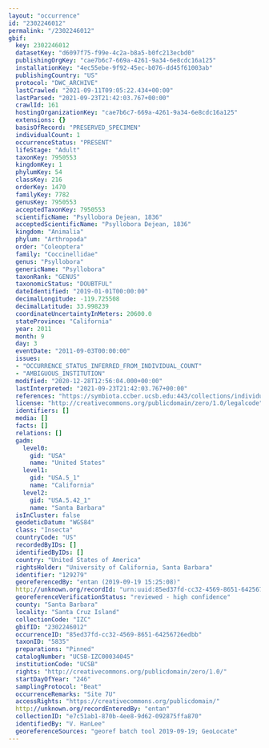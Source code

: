 ```yaml
---
layout: "occurrence"
id: "2302246012"
permalink: "/2302246012"
gbif:
  key: 2302246012
  datasetKey: "d6097f75-f99e-4c2a-b8a5-b0fc213ecbd0"
  publishingOrgKey: "cae7b6c7-669a-4261-9a34-6e8cdc16a125"
  installationKey: "4ec55ebe-9f92-45ec-b076-dd45f61003ab"
  publishingCountry: "US"
  protocol: "DWC_ARCHIVE"
  lastCrawled: "2021-09-11T09:05:22.434+00:00"
  lastParsed: "2021-09-23T21:42:03.767+00:00"
  crawlId: 161
  hostingOrganizationKey: "cae7b6c7-669a-4261-9a34-6e8cdc16a125"
  extensions: {}
  basisOfRecord: "PRESERVED_SPECIMEN"
  individualCount: 1
  occurrenceStatus: "PRESENT"
  lifeStage: "Adult"
  taxonKey: 7950553
  kingdomKey: 1
  phylumKey: 54
  classKey: 216
  orderKey: 1470
  familyKey: 7782
  genusKey: 7950553
  acceptedTaxonKey: 7950553
  scientificName: "Psyllobora Dejean, 1836"
  acceptedScientificName: "Psyllobora Dejean, 1836"
  kingdom: "Animalia"
  phylum: "Arthropoda"
  order: "Coleoptera"
  family: "Coccinellidae"
  genus: "Psyllobora"
  genericName: "Psyllobora"
  taxonRank: "GENUS"
  taxonomicStatus: "DOUBTFUL"
  dateIdentified: "2019-01-01T00:00:00"
  decimalLongitude: -119.725508
  decimalLatitude: 33.998239
  coordinateUncertaintyInMeters: 20600.0
  stateProvince: "California"
  year: 2011
  month: 9
  day: 3
  eventDate: "2011-09-03T00:00:00"
  issues:
  - "OCCURRENCE_STATUS_INFERRED_FROM_INDIVIDUAL_COUNT"
  - "AMBIGUOUS_INSTITUTION"
  modified: "2020-12-28T12:56:04.000+00:00"
  lastInterpreted: "2021-09-23T21:42:03.767+00:00"
  references: "https://symbiota.ccber.ucsb.edu:443/collections/individual/index.php?occid=129279"
  license: "http://creativecommons.org/publicdomain/zero/1.0/legalcode"
  identifiers: []
  media: []
  facts: []
  relations: []
  gadm:
    level0:
      gid: "USA"
      name: "United States"
    level1:
      gid: "USA.5_1"
      name: "California"
    level2:
      gid: "USA.5.42_1"
      name: "Santa Barbara"
  isInCluster: false
  geodeticDatum: "WGS84"
  class: "Insecta"
  countryCode: "US"
  recordedByIDs: []
  identifiedByIDs: []
  country: "United States of America"
  rightsHolder: "University of California, Santa Barbara"
  identifier: "129279"
  georeferencedBy: "entan (2019-09-19 15:25:08)"
  http://unknown.org/recordId: "urn:uuid:85ed37fd-cc32-4569-8651-64256726edbb"
  georeferenceVerificationStatus: "reviewed - high confidence"
  county: "Santa Barbara"
  locality: "Santa Cruz Island"
  collectionCode: "IZC"
  gbifID: "2302246012"
  occurrenceID: "85ed37fd-cc32-4569-8651-64256726edbb"
  taxonID: "5835"
  preparations: "Pinned"
  catalogNumber: "UCSB-IZC00034045"
  institutionCode: "UCSB"
  rights: "http://creativecommons.org/publicdomain/zero/1.0/"
  startDayOfYear: "246"
  samplingProtocol: "Beat"
  occurrenceRemarks: "Site 7U"
  accessRights: "https://creativecommons.org/publicdomain/"
  http://unknown.org/recordEnteredBy: "entan"
  collectionID: "e7c51ab1-870b-4ee8-9d62-092875ffa870"
  identifiedBy: "V. HanLee"
  georeferenceSources: "georef batch tool 2019-09-19; GeoLocate"
---
```

